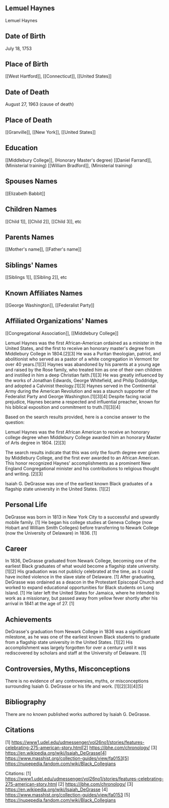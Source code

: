 ## Lemuel Haynes
Lemuel Haynes

## Date of Birth
July 18, 1753

## Place of Birth
[[West Hartford]], [[Connecticut]], [[United States]]

## Date of Death
August 27, 1963 (cause of death)

## Place of Death
[[Granville]], [[New York]], [[United States]]

## Education
[[Middlebury College]], (Honorary Master's degree)
[[Daniel Farrand]], (Ministerial training)
[[William Bradford]], (Ministerial training)

## Spouses Names
[[Elizabeth Babbit]]

## Children Names
[[Child 1]], [[Child 2]], [[Child 3]], etc

## Parents Names
[[Mother's name]], [[Father's name]]

## Siblings' Names
[[Siblings 1]], [[Sibling 2]], etc

## Known Affiliates Names
[[George Washington]],
[[Federalist Party]]

## Affiliated Organizations' Names
[[Congregational Association]], [[Middlebury College]]

Lemuel Haynes was the first African-American ordained as a minister in the United States, and the first to receive an honorary master's degree from Middlebury College in 1804.[2][3] He was a Puritan theologian, patriot, and abolitionist who served as a pastor of a white congregation in Vermont for over 40 years.[1][3] Haynes was abandoned by his parents at a young age and raised by the Rose family, who treated him as one of their own children and instilled in him a deep Christian faith.[1][3] He was greatly influenced by the works of Jonathan Edwards, George Whitefield, and Philip Doddridge, and adopted a Calvinist theology.[1][3] Haynes served in the Continental Army during the American Revolution and was a staunch supporter of the Federalist Party and George Washington.[1][3][4] Despite facing racial prejudice, Haynes became a respected and influential preacher, known for his biblical exposition and commitment to truth.[1][3][4]

Based on the search results provided, here is a concise answer to the question:

Lemuel Haynes was the first African American to receive an honorary college degree when Middlebury College awarded him an honorary Master of Arts degree in 1804. [2][3]

The search results indicate that this was only the fourth degree ever given by Middlebury College, and the first ever awarded to an African American. This honor recognized Haynes' accomplishments as a prominent New England Congregational minister and his contributions to religious thought and writing. [2][3]

Isaiah G. DeGrasse was one of the earliest known Black graduates of a flagship state university in the United States. [1][2]

## Personal Life
DeGrasse was born in 1813 in New York City to a successful and upwardly mobile family. [1] He began his college studies at Geneva College (now Hobart and William Smith Colleges) before transferring to Newark College (now the University of Delaware) in 1836. [1]

## Career
In 1836, DeGrasse graduated from Newark College, becoming one of the earliest Black graduates of what would become a flagship state university. [1][2] His graduation was not publicly celebrated at the time, as it could have incited violence in the slave state of Delaware. [1] After graduating, DeGrasse was ordained as a deacon in the Protestant Episcopal Church and worked to expand educational opportunities for Black students on Long Island. [1] He later left the United States for Jamaica, where he intended to work as a missionary, but passed away from yellow fever shortly after his arrival in 1841 at the age of 27. [1]

## Achievements
DeGrasse's graduation from Newark College in 1836 was a significant milestone, as he was one of the earliest known Black students to graduate from a flagship state university in the United States. [1][2] His accomplishment was largely forgotten for over a century until it was rediscovered by scholars and staff at the University of Delaware. [1]

## Controversies, Myths, Misconceptions
There is no evidence of any controversies, myths, or misconceptions surrounding Isaiah G. DeGrasse or his life and work. [1][2][3][4][5]

## Bibliography
There are no known published works authored by Isaiah G. DeGrasse.

## Citations
[1] https://www1.udel.edu/udmessenger/vol26no1/stories/features-celebrating-275-american-story.html[2] https://jbhe.com/chronology/
[3] https://en.wikipedia.org/wiki/Isaiah_DeGrasse[4] https://www.masshist.org/collection-guides/view/fa0153[5] https://nupepedia.fandom.com/wiki/Black_Collegians

Citations:
[1] https://www1.udel.edu/udmessenger/vol26no1/stories/features-celebrating-275-american-story.html
[2] https://jbhe.com/chronology/
[3] https://en.wikipedia.org/wiki/Isaiah_DeGrasse
[4] https://www.masshist.org/collection-guides/view/fa0153
[5] https://nupepedia.fandom.com/wiki/Black_Collegians